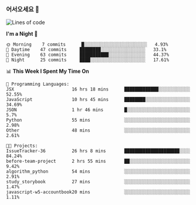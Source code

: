 ### 어서오세요 👋

<!--START_SECTION:waka-->
![Lines of code](https://img.shields.io/badge/From%20Hello%20World%20I%27ve%20Written-5.6%20million%20lines%20of%20code-blue)

**I'm a Night 🦉** 

```text
🌞 Morning    7 commits      █░░░░░░░░░░░░░░░░░░░░░░░░   4.93% 
🌆 Daytime    47 commits     ████████░░░░░░░░░░░░░░░░░   33.1% 
🌃 Evening    63 commits     ███████████░░░░░░░░░░░░░░   44.37% 
🌙 Night      25 commits     ████░░░░░░░░░░░░░░░░░░░░░   17.61%

```


📊 **This Week I Spent My Time On** 

```text
💬 Programming Languages: 
JSX                      16 hrs 18 mins      █████████████░░░░░░░░░░░░   52.55% 
JavaScript               10 hrs 45 mins      ████████░░░░░░░░░░░░░░░░░   34.69% 
JSON                     1 hr 46 mins        █░░░░░░░░░░░░░░░░░░░░░░░░   5.7% 
Python                   55 mins             ░░░░░░░░░░░░░░░░░░░░░░░░░   2.98% 
Other                    48 mins             ░░░░░░░░░░░░░░░░░░░░░░░░░   2.61%

🐱‍💻 Projects: 
IssueTracker-36          26 hrs 8 mins       █████████████████████░░░░   84.24% 
before-team-project      2 hrs 55 mins       ██░░░░░░░░░░░░░░░░░░░░░░░   9.42% 
algorithm_python         54 mins             ░░░░░░░░░░░░░░░░░░░░░░░░░   2.91% 
study_storybook          27 mins             ░░░░░░░░░░░░░░░░░░░░░░░░░   1.47% 
javascript-w5-accountbook20 mins             ░░░░░░░░░░░░░░░░░░░░░░░░░   1.11%

```


<!--END_SECTION:waka-->
